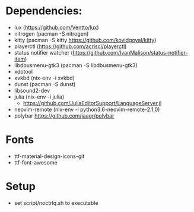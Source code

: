 # Dependencies:
* lux (https://github.com/Ventto/lux)
* nitrogen (pacman -S nitrogen)
* kitty (pacman -S kitty https://github.com/kovidgoyal/kitty) 
* playerctl (https://github.com/acrisci/playerctl)
* status notifier watcher (https://github.com/IvanMalison/status-notifier-item)
* libdbusmenu-gtk3 (pacman -S libdbusmenu-gtk3)
* xdotool 
* xvkbd (nix-env -i xvkbd)
* dunst (pacman -S dunst)
* libsound2-dev
* julia (nix-env -i julia)
  * https://github.com/JuliaEditorSupport/LanguageServer.jl
* neovim-remote (nix-env -i python3.6-neovim-remote-2.1.0)
* polybar https://github.com/jaagr/polybar

# Fonts
* ttf-material-design-icons-git
* ttf-font-awesome

# Setup
* set script/noctrlq.sh to executable
